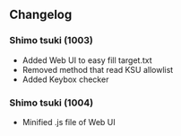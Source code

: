 ## Changelog
### Shimo tsuki (1003)
- Added Web UI to easy fill target.txt
- Removed method that read KSU allowlist
- Added Keybox checker
### Shimo tsuki (1004)
- Minified .js file of Web UI
